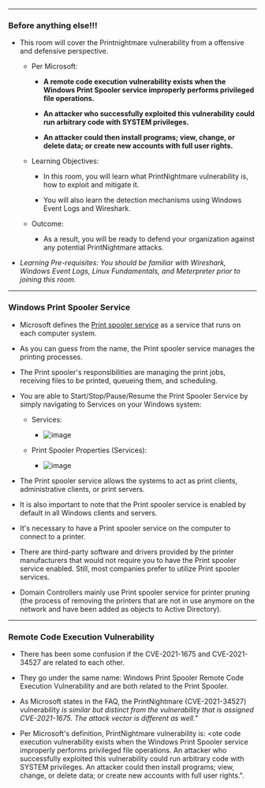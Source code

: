 


---

### Before anything else!!!

- This room will cover the Printnightmare vulnerability from a offensive and defensive perspective.

    - Per Microsoft: 
    
        - **A remote code execution vulnerability exists when the Windows Print Spooler service improperly performs privileged file operations.** 
    
        - **An attacker who successfully exploited this vulnerability could run arbitrary code with SYSTEM privileges.** 
    
        - **An attacker could then install programs; view, change, or delete data; or create new accounts with full user rights.**

    - Learning Objectives: 
        
        - In this room, you will learn what PrintNightmare vulnerability is, how to exploit and mitigate it. 
        
        - You will also learn the detection mechanisms using Windows Event Logs and Wireshark. 

    - Outcome: 
    
        - As a result, you will be ready to defend your organization against any potential PrintNightmare attacks. 

- _Learning Pre-requisites: You should be familiar with Wireshark, Windows Event Logs, Linux Fundamentals, and Meterpreter prior to joining this room._

---

### Windows Print Spooler Service

- Microsoft defines the [Print spooler service](https://docs.microsoft.com/en-us/openspecs/windows_protocols/ms-prsod/7262f540-dd18-46a3-b645-8ea9b59753dc) as a service that runs on each computer system. 

- As you can guess from the name, the Print spooler service manages the printing processes. 

- The Print spooler's responsibilities are managing the print jobs, receiving files to be printed, queueing them, and scheduling.

- You are able to Start/Stop/Pause/Resume the Print Spooler Service by simply navigating to Services on your Windows system:

    - Services:
     
        -  ![image](https://user-images.githubusercontent.com/94720207/167273156-8fce5430-c619-4c64-8d8b-b6b5057c5fa0.png)
     
     - Print Spooler Properties (Services):
     
         - ![image](https://user-images.githubusercontent.com/94720207/167273189-9eacc8ba-8414-4266-8c82-d1cefbb1a2af.png)

- The Print spooler service allows the systems to act as print clients, administrative clients, or print servers. 

- It is also important to note that the Print spooler service is enabled by default in all Windows clients and servers. 

- It's necessary to have a Print spooler service on the computer to connect to a printer. 

- There are third-party software and drivers provided by the printer manufacturers that would not require you to have the Print spooler service enabled. Still, most companies prefer to utilize Print spooler services. 

- Domain Controllers mainly use Print spooler service for printer pruning (the process of removing the printers that are not in use anymore on the network and have been added as objects to Active Directory).

--- 

### Remote Code Execution Vulnerability

- There has been some confusion if the CVE-2021-1675 and CVE-2021-34527 are related to each other. 

- They go under the same name: Windows Print Spooler Remote Code Execution Vulnerability and are both related to the Print Spooler.

- As Microsoft states in the FAQ, the PrintNightmare (CVE-2021-34527) vulnerability _is similar but distinct from the vulnerability that is assigned CVE-2021-1675. The attack vector is different as well."_

- Per Microsoft's definition, PrintNightmare vulnerability is: 
    <ote code execution vulnerability exists when the Windows Print Spooler service improperly performs privileged file operations. An attacker who successfully exploited this vulnerability could run arbitrary code with SYSTEM privileges. An attacker could then install programs; view, change, or delete data; or create new accounts with full user rights.".
